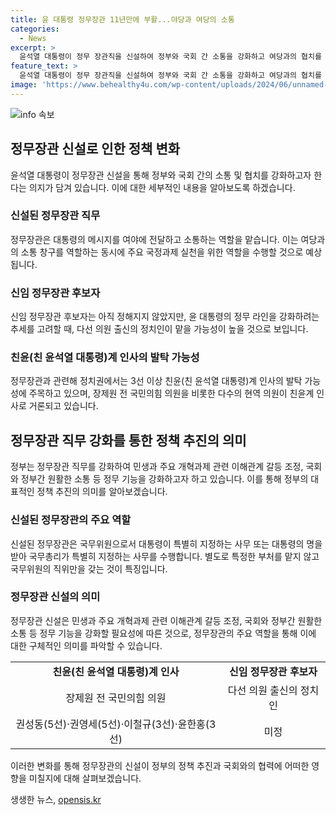 ```yaml
---
title: 윤 대통령 정무장관 11년만에 부활...야당과 여당의 소통
categories:
  - News
excerpt: >
  윤석열 대통령이 정무 장관직을 신설하여 정부와 국회 간 소통을 강화하고 여당과의 협치를 도모하기로 했다. 새로운 정무 장관은 대통령의 명을 받아 국무위원의 업무를 담당하며, 야당과의 소통 창구 역할을 할 것으로 예상된다. 이에 따라 오랜 경력과 친윤 대통령 인사들의 발탁 가능성이 높아지고, 신임 정무 장관 후보에는 다선 의원 출신들이 대표적으로 거론되고 있다.
feature_text: >
  윤석열 대통령이 정무 장관직을 신설하여 정부와 국회 간 소통을 강화하고 여당과의 협치를 도모하기로 했다. 새로운 정무 장관은 대통령의 명을 받아 국무위원의 업무를 담당하며, 야당과의 소통 창구 역할을 할 것으로 예상된다. 이에 따라 오랜 경력과 친윤 대통령 인사들의 발탁 가능성이 높아지고, 신임 정무 장관 후보에는 다선 의원 출신들이 대표적으로 거론되고 있다.
image: 'https://www.behealthy4u.com/wp-content/uploads/2024/06/unnamed-file.png'
---
```


<p><img src="https://www.behealthy4u.com/wp-content/uploads/2024/06/unnamed-file.png" alt="info 속보" /></p>

<h2 data-ke-size="size26">정무장관 신설로 인한 정책 변화</h2>

<p data-ke-size="size16">윤석열 대통령이 정무장관 신설을 통해 정부와 국회 간의 소통 및 협치를 강화하고자 한다는 의지가 담겨 있습니다. 이에 대한 세부적인 내용을 알아보도록 하겠습니다.</p>

<h3>신설된 정무장관 직무</h3>

<p data-ke-size="size16">정무장관은 대통령의 메시지를 여야에 전달하고 소통하는 역할을 맡습니다. 이는 여당과의 소통 창구를 역할하는 동시에 주요 국정과제 실천을 위한 역할을 수행할 것으로 예상됩니다.</p>

<h3>신임 정무장관 후보자</h3>

<p data-ke-size="size16">신임 정무장관 후보자는 아직 정해지지 않았지만, 윤 대통령의 정무 라인을 강화하려는 추세를 고려할 때, 다선 의원 출신의 정치인이 맡을 가능성이 높을 것으로 보입니다.</p>

<h3>친윤(친 윤석열 대통령)계 인사의 발탁 가능성</h3>

<p data-ke-size="size16">정무장관과 관련해 정치권에서는 3선 이상 친윤(친 윤석열 대통령)계 인사의 발탁 가능성에 주목하고 있으며, 장제원 전 국민의힘 의원을 비롯한 다수의 현역 의원이 친윤계 인사로 거론되고 있습니다.</p>

<h2 data-ke-size="size26">정무장관 직무 강화를 통한 정책 추진의 의미</h2>

<p data-ke-size="size16">정부는 정무장관 직무를 강화하여 민생과 주요 개혁과제 관련 이해관계 갈등 조정, 국회와 정부간 원활한 소통 등 정무 기능을 강화하고자 하고 있습니다. 이를 통해 정부의 대표적인 정책 추진의 의미를 알아보겠습니다.</p>

<h3>신설된 정무장관의 주요 역할</h3>

<p data-ke-size="size16">신설된 정무장관은 국무위원으로서 대통령이 특별히 지정하는 사무 또는 대통령의 명을 받아 국무총리가 특별히 지정하는 사무를 수행합니다. 별도로 특정한 부처를 맡지 않고 국무위원의 직위만을 갖는 것이 특징입니다.</p>

<h3>정무장관 신설의 의미</h3>

<p data-ke-size="size16">정무장관 신설은 민생과 주요 개혁과제 관련 이해관계 갈등 조정, 국회와 정부간 원활한 소통 등 정무 기능을 강화할 필요성에 따른 것으로, 정무장관의 주요 역할을 통해 이에 대한 구체적인 의미를 파악할 수 있습니다.</p>

<table>
  <tr>
    <td style="text-align: center; height: 17px;"><b>친윤(친 윤석열 대통령)계 인사</b></td>
    <td style="text-align: center; height: 17px;"><b>신임 정무장관 후보자</b></td>
  </tr>
  <tr>
    <td style="text-align: center; height: 17px;">장제원 전 국민의힘 의원</td>
    <td style="text-align: center; height: 17px;">다선 의원 출신의 정치인</td>
  </tr>
  <tr>
    <td style="text-align: center; height: 17px;">권성동(5선)·권영세(5선)·이철규(3선)·윤한홍(3선)</td>
    <td style="text-align: center; height: 17px;">미정</td>
  </tr>
</table>

<p data-ke-size="size16">이러한 변화를 통해 정무장관의 신설이 정부의 정책 추진과 국회와의 협력에 어떠한 영향을 미칠지에 대해 살펴보겠습니다.</p>
생생한 뉴스, <a href="https://opensis.kr" rel="dofollow">opensis.kr</a>


